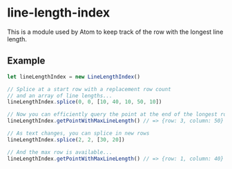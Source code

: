 # line-length-index

This is a module used by Atom to keep track of the row with the longest line
length.

## Example

```js
let lineLengthIndex = new LineLengthIndex()

// Splice at a start row with a replacement row count
// and an array of line lengths...
lineLengthIndex.splice(0, 0, [10, 40, 10, 50, 10])

// Now you can efficiently query the point at the end of the longest row
lineLengthIndex.getPointWithMaxLineLength() // => {row: 3, column: 50}

// As text changes, you can splice in new rows
lineLengthIndex.splice(2, 2, [30, 20])

// And the max row is available...
lineLengthIndex.getPointWithMaxLineLength() // => {row: 1, column: 40}
```
